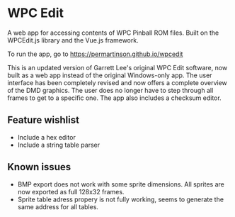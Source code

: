 # WPC Edit
A web app for accessing contents of WPC Pinball ROM files. Built on the WPCEdit.js library and the Vue.js framework.

To run the app, go to https://permartinson.github.io/wpcedit

This is an updated version of Garrett Lee's original WPC Edit software, now built as a web app instead of the original Windows-only app. The user interface has been completely revised and now offers a complete overview of the DMD graphics. The user does no longer have to step through all frames to get to a specific one. The app also includes a checksum editor.

## Feature wishlist

- Include a hex editor
- Include a string table parser

## Known issues

- BMP export does not work with some sprite dimensions. All sprites are now exported as full 128x32 frames.
- Sprite table adress propery is not fully working, seems to generate the same address for all tables.